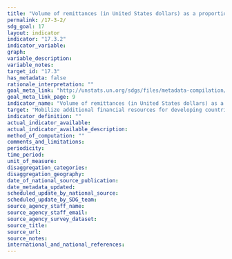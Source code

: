 ```yaml
---
title: "Volume of remittances (in United States dollars) as a proportion of total GDP"
permalink: /17-3-2/
sdg_goal: 17
layout: indicator
indicator: "17.3.2"
indicator_variable: 
graph: 
variable_description: 
variable_notes: 
target_id: "17.3"
has_metadata: false
rationale_interpretation: ""
goal_meta_link: "http://unstats.un.org/sdgs/files/metadata-compilation/Metadata-Goal-17.pdf"
goal_meta_link_page: 9
indicator_name: "Volume of remittances (in United States dollars) as a proportion of total GDP"
target: "Mobilize additional financial resources for developing countries from multiple sources."
indicator_definition: ""
actual_indicator_available: 
actual_indicator_available_description: 
method_of_computation: ""
comments_and_limitations: 
periodicity: 
time_period: 
unit_of_measure: 
disaggregation_categories: 
disaggregation_geography: 
date_of_national_source_publication: 
date_metadata_updated: 
scheduled_update_by_national_source: 
scheduled_update_by_SDG_team: 
source_agency_staff_name: 
source_agency_staff_email: 
source_agency_survey_dataset: 
source_title: 
source_url: 
source_notes: 
international_and_national_references: 
---
```


